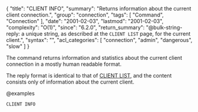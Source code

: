 {
  "title": "CLIENT INFO",
  "summary": "Returns information about the current client connection.",
  "group": "connection",
  "tags": [
    "Command",
    "Connection"
  ],
  "date": "2001-02-03",
  "lastmod": "2001-02-03",
  "complexity": "O(1)",
  "since": "6.2.0",
  "return_summary": "@bulk-string-reply: a unique string, as described at the `CLIENT LIST` page, for the current client.",
  "syntax": "",
  "acl_categories": [
    "connection",
    "admin",
    "dangerous",
    "slow"
  ]
}

The command returns information and statistics about the current client connection in a mostly human readable format.

The reply format is identical to that of [CLIENT LIST](/commands/client-list), and the content consists only of information about the current client.

@examples

```cli
CLIENT INFO
```

